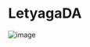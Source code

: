 # LetyagaDA
![image](https://github.com/user-attachments/assets/8d098c35-5c96-4cef-97c1-d62bb21e660a)

